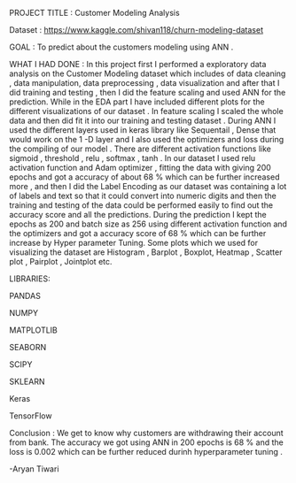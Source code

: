 PROJECT TITLE : Customer Modeling Analysis

Dataset : https://www.kaggle.com/shivan118/churn-modeling-dataset

GOAL : To predict about the customers modeling using ANN .

WHAT I HAD DONE : In this project first I performed a exploratory data analysis on the Customer Modeling dataset which includes of data cleaning , data manipulation, data preprocessing , data visualization and after that I did training and testing , then I did the feature scaling and used ANN for the prediction. While in the EDA part I have included different plots for the different visualizations of our dataset . In feature scaling I scaled the whole data and then did fit it into our training and testing dataset .
During ANN I used the different layers used in keras library like Sequentail , Dense that would work on the 1 -D layer and I also used the optimizers and loss during the compiling of our model . There are different activation functions like sigmoid , threshold , relu , softmax , tanh . In our dataset I used relu activation function and Adam optimizer , fitting the data with giving 200 epochs and got a accuracy of about 68 % which can be further increased more , and then I did the Label Encoding as our dataset was containing a lot of labels and text so that it could convert into numeric digits and then the training and testing of the data could be performed easily to find out the accuracy score and all the predictions.
During the prediction I kept the epochs as 200 and batch size as 256 using different activation function and the optimizers and got a accuracy score of 68 % which can be further increase by Hyper parameter Tuning.
Some plots which we used for visualizing the dataset are Histogram , Barplot , Boxplot, Heatmap , Scatter plot , Pairplot , Jointplot etc.

LIBRARIES:

PANDAS

NUMPY

MATPLOTLIB

SEABORN

SCIPY

SKLEARN

Keras

TensorFlow

Conclusion : We get to know why customers are withdrawing their account from bank.
The accuracy we got using ANN in 200 epochs is 68 % and the loss is 0.002 which can be further reduced durinh hyperparameter tuning .

-Aryan Tiwari























 














